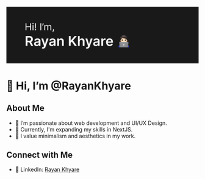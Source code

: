 ![alt text](./assets/github_header.png)

# 👋 Hi, I’m @RayanKhyare

## About Me
- 👀 I’m passionate about web development and UI/UX Design.
- 🌱 Currently, I'm expanding my skills in NextJS.
- :evergreen_tree: I value minimalism and aesthetics in my work.

## Connect with Me
- 🙍 LinkedIn: [Rayan Khyare](https://www.linkedin.com/in/rayankhyare/)
